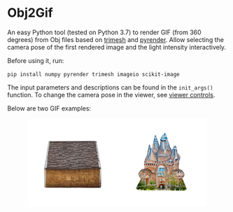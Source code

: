 # Obj2Gif
An easy Python tool (tested on Python 3.7) to render GIF (from 360 degrees) from Obj files based on [trimesh](https://github.com/mikedh/trimesh) and [pyrender](https://github.com/mmatl/pyrender). Allow selecting the camera pose of the first rendered image and the light intensity interactively. 

Before using it, run:
```
pip install numpy pyrender trimesh imageio scikit-image
```

The input parameters and descriptions can be found in the `init_args()` function. To change the camera pose in the viewer, see [viewer controls](https://github.com/mmatl/pyrender?tab=readme-ov-file#viewer-keyboard-and-mouse-controls). 

Below are two GIF examples:
<p align="center"><img src="Examples/house.gif" width="40%"> <img src="Examples/castle.gif" width="40%"></p>

